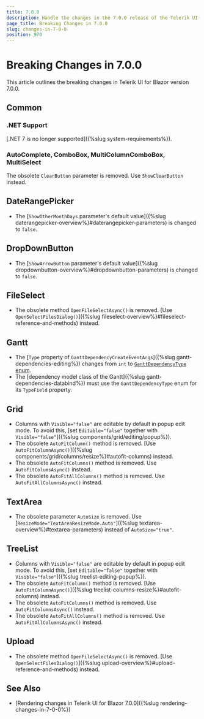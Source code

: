 ```yaml
---
title: 7.0.0
description: Handle the changes in the 7.0.0 release of the Telerik UI for Blazor components.
page_title: Breaking Changes in 7.0.0
slug: changes-in-7-0-0
position: 970
---
```


# Breaking Changes in 7.0.0

This article outlines the breaking changes in Telerik UI for Blazor version 7.0.0.

## Common

### .NET Support

[.NET 7 is no longer supported]({%slug system-requirements%}).

### AutoComplete, ComboBox, MultiColumnComboBox, MultiSelect

The obsolete `ClearButton` parameter is removed. Use `ShowClearButton` instead.

## DateRangePicker

* The [`ShowOtherMonthDays` parameter's default value]({%slug daterangepicker-overview%}#daterangepicker-parameters) is changed to `false`.

## DropDownButton

* The [`ShowArrowButton` parameter's default value]({%slug dropdownbutton-overview%}#dropdownbutton-parameters) is changed to `false`.

## FileSelect

* The obsolete method `OpenFileSelectAsync()` is removed. [Use `OpenSelectFilesDialog()`]({%slug fileselect-overview%}#fileselect-reference-and-methods) instead.

## Gantt

* The [`Type` property of `GanttDependencyCreateEventArgs`]({%slug gantt-dependencies-editing%}) changes from `int` to [`GanttDependencyType` enum](/blazor-ui/api/telerik.blazor.ganttdependencytype).
* The [dependency model class of the Gantt]({%slug gantt-dependencies-databind%}) must use the `GanttDependencyType` enum for its `TypeField` property.

## Grid

* Columns with `Visible="false"` are editable by default in popup edit mode. To avoid this, [set `Editable="false"` together with `Visible="false"`]({%slug components/grid/editing/popup%}).
* The obsolete `AutoFitColumn()` method is removed. [Use `AutoFitColumnAsync()`]({%slug components/grid/columns/resize%}#autofit-columns) instead.
* The obsolete `AutoFitColumns()` method is removed. Use `AutoFitColumsAsync()` instead.
* The obsolete `AutoFitAllColumns()` method is removed. Use `AutoFitAllColumnsAsync()` instead.

## TextArea

* The obsolete parameter `AutoSize` is removed. Use [`ResizeMode="TextAreaResizeMode.Auto"`]({%slug textarea-overview%}#textarea-parameters) instead of `AutoSize="true"`.

## TreeList

* Columns with `Visible="false"` are editable by default in popup edit mode. To avoid this, [set `Editable="false"` together with `Visible="false"`]({%slug treelist-editing-popup%}).
* The obsolete `AutoFitColumn()` method is removed. [Use `AutoFitColumnAsync()`]({%slug treelist-columns-resize%}#autofit-columns) instead.
* The obsolete `AutoFitColumns()` method is removed. Use `AutoFitColumnsAsync()` instead.
* The obsolete `AutoFitAllColumns()` method is removed. Use `AutoFitAllColumnsAsync()` instead.

## Upload

* The obsolete method `OpenFileSelectAsync()` is removed. [Use `OpenSelectFilesDialog()`]({%slug upload-overview%}#upload-reference-and-methods) instead.

## See Also

* [Rendering changes in Telerik UI for Blazor 7.0.0]({%slug rendering-changes-in-7-0-0%})

